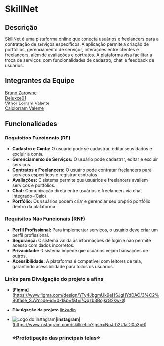 # SkillNet

## Descrição

SkillNet é uma plataforma online que conecta usuários e freelancers para a contratação de serviços específicos. A aplicação permite a criação de portfólios, gerenciamento de serviços, interações entre clientes e freelancers, além de avaliações e contratos. A plataforma visa facilitar a troca de serviços, com funcionalidades de cadastro, chat, e feedback de usuários.

## Integrantes da Equipe

[Bruno Zarowne](https://github.com/BrunoZarowne)  
[Deluxxe01](https://github.com/deluxxe01)  
[Vithor Lorram Valente](https://github.com/vithorLorramValente7)  
[Caiolorram Valente](https://github.com/caiolorramvalente)

## Funcionalidades

### Requisitos Funcionais (RF)

- **Cadastro e Conta:** O usuário pode se cadastrar, editar seus dados e excluir a conta.
- **Gerenciamento de Serviços:** O usuário pode cadastrar, editar e excluir serviços.
- **Contratos e Freelancers:** O usuário pode contratar freelancers para serviços específicos e registrar contratos.
- **Avaliações:** O sistema permite que usuários e freelancers avaliem serviços e portfólios.
- **Chat:** Comunicação direta entre usuários e freelancers via chat integrado-(Caio)
- **Portfólio:** Os usuários podem criar e gerenciar seu próprio portfólio dentro da plataforma.

### Requisitos Não Funcionais (RNF)

- **Perfil Profissional:** Para implementar serviços, o usuário deve criar um perfil profissional.
- **Segurança:** O sistema valida as informações de login e não permite acesso com dados incorretos.
- **Privacidade:** O sistema impede que usuários vejam transações de outros.
- **Acessibilidade:** A plataforma é compatível com leitores de tela, garantindo acessibilidade para todos os usuários.

### Links para Divulgação do projeto e afins
- **[Figma]**(https://www.figma.com/design/YTy4JbgmUk9eHSJgHYdDAO/3%C2%B0fase_S.A?node-id=0-1&p=f&t=j7Qqzb3BojkrG2kw-0)
- **Divulgação do projeto** [linkedin](https://www.linkedin.com/feed/update/urn:li:activity:7294521192151982081/)
- ![Logo do instagram](https://cdn-icons-png.flaticon.com/256/3621/3621435.png)**[instagram]**(https://www.instagram.com/skillnet.io?igsh=NnJrb2U1aDl0a3p6)

  ### ⭐Prototipação das principais telas⭐
